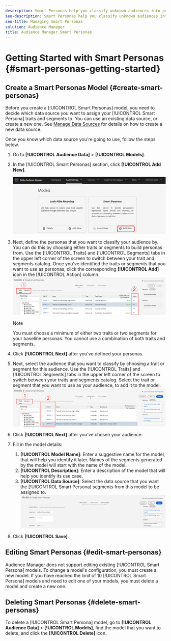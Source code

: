 ```yaml
---
description: Smart Personas help you classify unknown audiences into personas in real-time, using advanced data science techniques.
seo-description: Smart Personas help you classify unknown audiences into personas in real-time, using advanced data science techniques.
seo-title: Managing Smart Personas
solution: Audience Manager
title: Audience Manager Smart Personas
---
```


# Getting Started with Smart Personas {#smart-personas-getting-started}

## Create a Smart Personas Model {#create-smart-personas}

Before you create a [!UICONTROL Smart Personas] model, you need to decide which data source you want to assign your [!UICONTROL Smart Persona] traits and segments to. You can use an existing data source, or create a new one. See [Manage Data Sources](https://docs.adobe.com/content/help/en/audience-manager/user-guide/features/data-sources/manage-datasources.html) for details on how to create a new data source.

Once you know which data source you're going to use, follow the steps below.

1. Go to **[!UICONTROL Audience Data]** > **[!UICONTROL Models]**.
1. In the [!UICONTROL Smart Personas] section, click **[!UICONTROL Add New]**.

    ![smart-persona-add](assets/smart-personas-add.png)

1. Next, define the personas that you want to classify your audience by. You can do this by choosing either traits or segments to build personas from. Use the [!UICONTROL Traits] and [!UICONTROL Segments] tabs in the upper left corner of the screen to switch between your trait and segments catalog. Once you've identified the traits or segments that you want to use as personas, click the corresponding **[!UICONTROL Add]** icon in the [!UICONTROL Action] column.
    ![smart-persona-select-personas](assets/smart-personas-persona.png)
   >[!NOTE]
   >You must choose a minimum of either two traits or two segments for your baseline personas. You cannot use a combination of both traits and segments.
1. Click **[!UICONTROL Next]** after you've defined your personas.
1. Next, select the audience that you want to classify by choosing a trait or segment for this audience. Use the [!UICONTROL Traits] and [!UICONTROL Segments] tabs in the upper left corner of the screen to switch between your traits and segments catalog. Select the trait or segment that you want to use as your audience, to add it to the model.
   ![smart-persona-select-audience](assets/smart-personas-audience.png)
1. Click **[!UICONTROL Next]** after you've chosen your audience.
1. Fill in the model details:
   1. **[!UICONTROL Model Name]**: Enter a suggestive name for the model, that will help you identify it later. Names of the segments generated by the model will start with the name of the model.
   2. **[!UICONTROL Description]**: Enter a description of the model that will help you identify its use case.
   3. **[!UICONTROL Data Source]**: Select the data source that you want the [!UICONTROL Smart Persona] segments from this model to be assigned to.
   ![smart-personas-save](assets/smart-personas-save.png)
1. Click **[!UICONTROL Save]**.

## Editing Smart Personas {#edit-smart-personas}

Audience Manager does not support editing existing [!UICONTROL Smart Persona] models. To change a model's configuration, you must create a new model. If you have reached the limit of 10 [!UICONTROL Smart Persona] models and need to edit one of your models, you must delete a model and create a new one.

## Deleting Smart Personas {#delete-smart-personas}

To delete a [!UICONTROL Smart Persona] model, go to **[!UICONTROL Audience Data]** > **[!UICONTROL Models]**, find the model that you want to delete, and click the **[!UICONTROL Delete]** icon.
